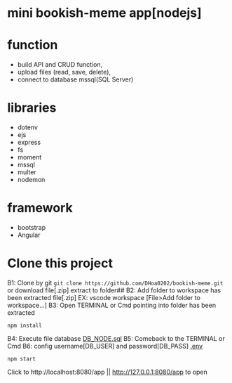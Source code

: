 # mini bookish-meme app[nodejs]


# function
  - build API and CRUD function,
  - upload files (read, save, delete),
  - connect to database mssql(SQL Server)

# libraries
  - dotenv
  - ejs
  - express
  - fs
  - moment
  - mssql
  - multer
  - nodemon

# framework
  - bootstrap
  - Angular

# Clone this project
 B1: Clone by git ```git clone https://github.com/DHoa0202/bookish-meme.git``` or download file[.zip] extract to folder##
 B2: Add folder to workspace has been extracted file[.zip] EX: vscode workspace [File>Add folder to workspace...]
 B3: Open TERMINAL or Cmd pointing into folder has been extracted
```
npm install
```
 B4: Execute file database [DB_NODE.sql](./DB_NODE.sql)
 B5: Comeback to the TERMINAL or Cmd
 B6: config username[DB_USER] and password[DB_PASS] [.env](./.env)
```
npm start
```
Click to http://localhost:8080/app || http://127.0.0.1:8080/app to open
